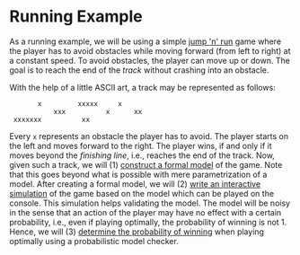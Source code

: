 # Running Example

As a running example, we will be using a simple [jump 'n' run](https://en.wikipedia.org/wiki/Platform_game) game where the player has to avoid obstacles while moving forward (from left to right) at a constant speed.
To avoid obstacles, the player can move up or down.
The goal is to reach the end of the *track* without crashing into an obstacle.

With the help of a little ASCII art, a track may be represented as follows:

```
       x         xxxxx     x      
           xxx          x      xx 
 xxxxxxx          xx              
```

Every `x` represents an obstacle the player has to avoid.
The player starts on the left and moves forward to the right.
The player wins, if and only if it moves beyond the *finishing line*, i.e., reaches the end of the track.
Now, given such a track, we will (1) [construct a formal model](model-construction) of the game.
Note that this goes beyond what is possible with mere parametrization of a model.
After creating a formal model, we will (2) [write an interactive simulation](model-validation) of the game based on the model which can be played on the console.
This simulation helps validating the model.
The model will be noisy in the sense that an action of the player may have no effect with a certain probability, i.e., even if playing optimally, the probability of winning is not $1$.
Hence, we will (3) [determine the probability of winning](model-analysis) when playing optimally using a probabilistic model checker.
